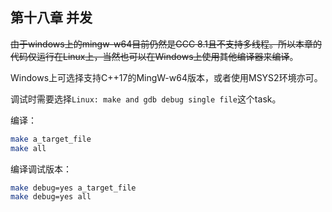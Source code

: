 ## 第十八章 并发

<del>由于windows上的mingw-w64目前仍然是GCC 8.1且不支持多线程。所以本章的代码仅运行在Linux上，当然也可以在Windows上使用其他编译器来编译</del>。

Windows上可选择支持C++17的MingW-w64版本，或者使用MSYS2环境亦可。

调试时需要选择`Linux: make and gdb debug single file`这个task。

编译：
```sh
make a_target_file
make all
```

编译调试版本：
```sh
make debug=yes a_target_file
make debug=yes all
```